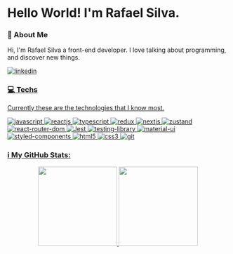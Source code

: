 # Hello World! I'm Rafael Silva.

### 📖 About Me
<p>Hi, I'm Rafael Silva a front-end developer. I love talking about programming, and discover new things.</p>

<a href="https://www.linkedin.com/in/devsilva-rafael/"><img src="https://img.shields.io/badge/LinkedIn-0077B5?style=for-the-badge&logo=linkedin&logoColor=white" alt="linkedin" />

### 💻 Techs
 <p>Currently these are the technologies that I know most.</p>
<p>
 <img src="https://img.shields.io/badge/JavaScript-F7DF1E?style=for-the-badge&logo=javascript&logoColor=black" alt="javascript" />
 <img src="https://img.shields.io/badge/React-20232A?style=for-the-badge&logo=react&logoColor=61DAFB" alt="reactjs" />
 <img src="https://img.shields.io/badge/TypeScript-007ACC?style=for-the-badge&logo=typescript&logoColor=white" alt="typescript" />
 <img src="https://img.shields.io/badge/Redux-593D88?style=for-the-badge&logo=redux&logoColor=white" alt="redux" />
  <img src="https://camo.githubusercontent.com/a2ef46f4aec1799b4366d5dd9e4cc60c250b9a4a1e0a4cea21bae63660b63a25/68747470733a2f2f696d672e736869656c64732e696f2f62616467652f6e6578742e6a732d3030303030303f7374796c653d666f722d7468652d6261646765266c6f676f3d6e657874646f746a73266c6f676f436f6c6f723d7768697465" alt="nextjs" />
  <img src="https://camo.githubusercontent.com/10065c2726119b2c382c3f817ff3f7d42ca0f8e19f5aed2c52d931d85ab12795/68747470733a2f2f696d672e736869656c64732e696f2f62616467652f7a757374616e642d2532333230323332612e7376673f7374796c653d666f722d7468652d6261646765266c6f676f3d7265616374266c6f676f436f6c6f723d253233363144414642" alt="zustand" />
  <img src="https://img.shields.io/badge/React_Router-CA4245?style=for-the-badge&logo=react-router&logoColor=white" alt="react-router-dom" />
  <img src="https://img.shields.io/badge/Jest-323330?style=for-the-badge&logo=Jest&logoColor=white" alt="Jest" />
  <img src="https://img.shields.io/badge/testing%20library-323330?style=for-the-badge&logo=testing-library&logoColor=red" alt="testing-library" />
  <img src="https://img.shields.io/badge/Material--UI-0081CB?style=for-the-badge&logo=material-ui&logoColor=white" alt="material-ui" />
 <img src="https://img.shields.io/badge/styled--components-DB7093?style=for-the-badge&logo=styled-components&logoColor=white" alt="styled-components" />
 <img src="https://img.shields.io/badge/HTML-239120?style=for-the-badge&logo=html5&logoColor=white" alt="html5" />
 <img src="https://img.shields.io/badge/CSS-239120?&style=for-the-badge&logo=css3&logoColor=white" alt="css3" />
 <img src="https://img.shields.io/badge/GIT-E44C30?style=for-the-badge&logo=git&logoColor=white" alt="git" />

</p>

### ℹ️ My GitHub Stats:

<p align="center">
  <img src="https://github-readme-stats.vercel.app/api?username=devsilvarafael&show_icons=true&theme=dracula&cache_seconds=1800&border_radius=10" height="180em"/>
  <img src="https://github-readme-stats.vercel.app/api/top-langs/?username=devsilvarafael&show_icons=true&layout=compact&theme=dracula" height="180em" />
</p>
